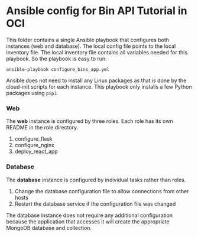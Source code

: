 # Ansible config for Bin API Tutorial in OCI

This folder contains a single Ansible playbook that configures both instances (web and database). The local config file points to the local inventory file. The local inventory file contains all variables needed for this playbook. So the playbook is easy to run:

```
ansible-playbook configure_bins_app.yml
```

Ansible does not need to install any Linux packages as that is done by the cloud-init scripts for each instance. This playbook only installs a few Python packages using `pip3`.

### Web

The **web** instance is configured by three roles. Each role has its own README in the role directory.
1. configure_flask
1. configure_nginx
1. deploy_react_app

### Database

The **database** instance is configured by individual tasks rather than roles.
1. Change the database configuration file to allow connections from other hosts
1. Restart the database service if the configuration file was changed

The database instance does not require any additional configuration because the application that accesses it will create the appropriate MongoDB database and collection.